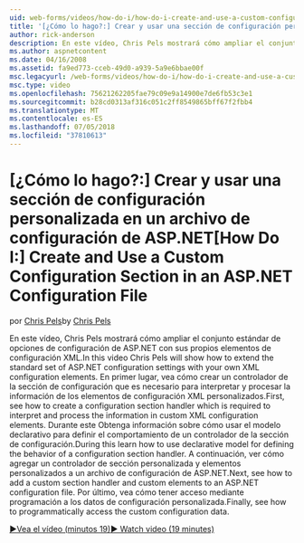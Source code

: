 ```yaml
---
uid: web-forms/videos/how-do-i/how-do-i-create-and-use-a-custom-configuration-section-in-an-aspnet-configuration-file
title: '[¿Cómo lo hago?:] Crear y usar una sección de configuración personalizada en un archivo de configuración de ASP.NET | Microsoft Docs'
author: rick-anderson
description: En este vídeo, Chris Pels mostrará cómo ampliar el conjunto estándar de opciones de configuración de ASP.NET con sus propios elementos de configuración XML. En primer lugar, vea cómo...
ms.author: aspnetcontent
ms.date: 04/16/2008
ms.assetid: fa9ed773-cceb-49d0-a939-5a9e6bbae00f
msc.legacyurl: /web-forms/videos/how-do-i/how-do-i-create-and-use-a-custom-configuration-section-in-an-aspnet-configuration-file
msc.type: video
ms.openlocfilehash: 75621262205fae79c09e9a14900e7de6fb53c3e1
ms.sourcegitcommit: b28cd0313af316c051c2ff8549865bff67f2fbb4
ms.translationtype: MT
ms.contentlocale: es-ES
ms.lasthandoff: 07/05/2018
ms.locfileid: "37810613"
---
```

<a name="how-do-i-create-and-use-a-custom-configuration-section-in-an-aspnet-configuration-file"></a><span data-ttu-id="56b32-104">[¿Cómo lo hago?:] Crear y usar una sección de configuración personalizada en un archivo de configuración de ASP.NET</span><span class="sxs-lookup"><span data-stu-id="56b32-104">[How Do I:] Create and Use a Custom Configuration Section in an ASP.NET Configuration File</span></span>
====================
<span data-ttu-id="56b32-105">por [Chris Pels](https://twitter.com/chrispels)</span><span class="sxs-lookup"><span data-stu-id="56b32-105">by [Chris Pels](https://twitter.com/chrispels)</span></span>

<span data-ttu-id="56b32-106">En este vídeo, Chris Pels mostrará cómo ampliar el conjunto estándar de opciones de configuración de ASP.NET con sus propios elementos de configuración XML.</span><span class="sxs-lookup"><span data-stu-id="56b32-106">In this video Chris Pels will show how to extend the standard set of ASP.NET configuration settings with your own XML configuration elements.</span></span> <span data-ttu-id="56b32-107">En primer lugar, vea cómo crear un controlador de la sección de configuración que es necesario para interpretar y procesar la información de los elementos de configuración XML personalizados.</span><span class="sxs-lookup"><span data-stu-id="56b32-107">First, see how to create a configuration section handler which is required to interpret and process the information in custom XML configuration elements.</span></span> <span data-ttu-id="56b32-108">Durante este Obtenga información sobre cómo usar el modelo declarativo para definir el comportamiento de un controlador de la sección de configuración.</span><span class="sxs-lookup"><span data-stu-id="56b32-108">During this learn how to use declarative model for defining the behavior of a configuration section handler.</span></span> <span data-ttu-id="56b32-109">A continuación, ver cómo agregar un controlador de sección personalizada y elementos personalizados a un archivo de configuración de ASP.NET.</span><span class="sxs-lookup"><span data-stu-id="56b32-109">Next, see how to add a custom section handler and custom elements to an ASP.NET configuration file.</span></span> <span data-ttu-id="56b32-110">Por último, vea cómo tener acceso mediante programación a los datos de configuración personalizada.</span><span class="sxs-lookup"><span data-stu-id="56b32-110">Finally, see how to programmatically access the custom configuration data.</span></span>

[<span data-ttu-id="56b32-111">&#9654;Vea el vídeo (minutos 19)</span><span class="sxs-lookup"><span data-stu-id="56b32-111">&#9654; Watch video (19 minutes)</span></span>](https://channel9.msdn.com/Blogs/ASP-NET-Site-Videos/how-do-i-create-and-use-a-custom-configuration-section-in-an-aspnet-configuration-file)
